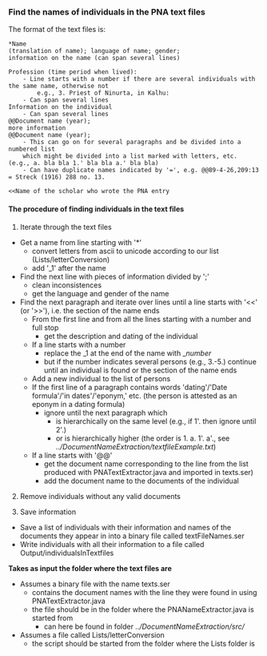 ### Find the names of individuals in the PNA text files

The format of the text files is:
```
*Name
(translation of name); language of name; gender;
information on the name (can span several lines)

Profession (time period when lived): 
	- Line starts with a number if there are several individuals with the same name, otherwise not
		e.g., 3. Priest of Ninurta, in Kalhu:
	- Can span several lines
Information on the individual     
	- Can span several lines
@@Document name (year);
more information
@@Document name (year);
	- This can go on for several paragraphs and be divided into a numbered list 
	which might be divided into a list marked with letters, etc. (e.g., a. bla bla 1.' bla bla a.' bla bla)
	- Can have duplicate names indicated by '=', e.g. @@89-4-26,209:13 = Streck (1916) 288 no. 13.

<<Name of the scholar who wrote the PNA entry
```
#### The procedure of finding individuals in the text files

1. Iterate through the text files
* Get a name from line starting with '*'
	* convert letters from ascii to unicode according to our list (Lists/letterConversion)
	* add '_1' after the name
* Find the next line with pieces of information divided by ';'
	* clean inconsistences
	* get the language and gender of the name
* Find the next paragraph and iterate over lines until a line starts with '<<' (or '>>'), i.e. the section of the name ends
	* From the first line and from all the lines starting with a number and full stop
		* get the description and dating of the individual
	* If a line starts with a number 
		* replace the _1 at the end of the name with _*number*
		* but if the number indicates several persons (e.g., 3.-5.) continue until an individual is found or the section of the name ends
	* Add a new individual to the list of persons
	* If the first line of a paragraph contains words 'dating'/'Date formula'/'in dates'/'eponym,' etc. (the person is attested as an eponym in a dating formula)
		* ignore until the next paragraph which
			* is hierarchically on the same level (e.g., if 1'. then ignore until 2'.)
			* or is hierarchically higher (the order is 1. a. 1'. a'., see _../DocumentNameExtraction/textfileExample.txt_) 
	* If a line starts with '@@'
		* get the document name corresponding to the line from the list produced with PNATextExtractor.java and imported in texts.ser)
		* add the document name to the documents of the individual

2. Remove individuals without any valid documents
	 
3. Save information
* Save a list of individuals with their information and names of the documents they appear in into a binary file called textFileNames.ser
* Write individuals with all their information to a file called Output/individualsInTextfiles

**Takes as input the folder where the text files are**
* Assumes a binary file with the name texts.ser
	* contains the document names with the line they were found in using PNATextExtractor.java
	* the file should be in the folder where the PNANameExtractor.java is started from
		* can here be found in folder _../DocumentNameExtraction/src/_
* Assumes a file called Lists/letterConversion
	* the script should be started from the folder where the Lists folder is
